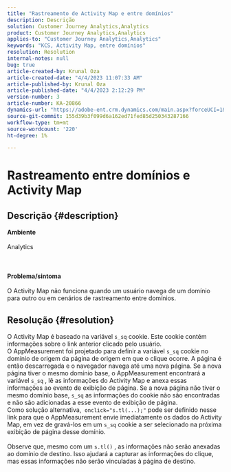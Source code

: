 ```yaml
---
title: "Rastreamento de Activity Map e entre domínios"
description: Descrição
solution: Customer Journey Analytics,Analytics
product: Customer Journey Analytics,Analytics
applies-to: "Customer Journey Analytics,Analytics"
keywords: "KCS, Activity Map, entre domínios"
resolution: Resolution
internal-notes: null
bug: true
article-created-by: Krunal Oza
article-created-date: "4/4/2023 11:07:33 AM"
article-published-by: Krunal Oza
article-published-date: "4/4/2023 2:12:29 PM"
version-number: 3
article-number: KA-20866
dynamics-url: "https://adobe-ent.crm.dynamics.com/main.aspx?forceUCI=1&pagetype=entityrecord&etn=knowledgearticle&id=62ab09e3-d8d2-ed11-a7c7-6045bd006b4b"
source-git-commit: 155d39b3f099d6a162ed71fed85d250343287166
workflow-type: tm+mt
source-wordcount: '220'
ht-degree: 1%

---
```


# Rastreamento entre domínios e Activity Map

## Descrição {#description}

<b>Ambiente</b><br><br>Analytics<br><br> <br><br><b>Problema/sintoma</b><br><br>O Activity Map não funciona quando um usuário navega de um domínio para outro ou em cenários de rastreamento entre domínios.<br>

## Resolução {#resolution}

O Activity Map é baseado na variável `s_sq` cookie. Este cookie contém informações sobre o link anterior clicado pelo usuário.<br>O AppMeasurement foi projetado para definir a variável `s_sq` cookie no domínio de origem da página de origem em que o clique ocorre. A página é então descarregada e o navegador navega até uma nova página. Se a nova página tiver o mesmo domínio base, o AppMeasurement encontrará a variável `s_sq` , lê as informações do Activity Map e anexa essas informações ao evento de exibição de página. Se a nova página não tiver o mesmo domínio base, `s_sq` as informações do cookie não são encontradas e não são adicionadas a esse evento de exibição de página.<br>Como solução alternativa,  `onclick="s.tl(...);"` pode ser definido nesse link para que o AppMeasurement envie imediatamente os dados do Activity Map, em vez de gravá-los em um `s_sq` cookie a ser selecionado na próxima exibição de página desse domínio.<br> <br>Observe que, mesmo com um `s.tl()` , as informações não serão anexadas ao domínio de destino. Isso ajudará a capturar as informações do clique, mas essas informações não serão vinculadas à página de destino.<br>



